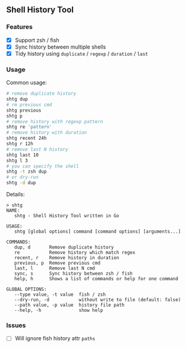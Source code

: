 ## Shell History Tool

### Features
- [x] Support zsh / fish
- [x] Sync history between multiple shells
- [x] Tidy history using `duplicate` / `regexp` / `duration` / `last`

### Usage
Common usage:
```bash
# remove duplicate history
shtg dup
# rm previous cmd
shtg previous
shtg p
# remove history with regexp pattern
shtg re 'pattern'
# remove history with duration
shtg recent 24h
shtg r 12h
# remove last N history
shtg last 10
shtg l 3
# you can specify the shell
shtg -t zsh dup
# or dry-run
shtg -d dup
```

Details:
```
> shtg
NAME:
   shtg - Shell History Tool written in Go

USAGE:
   shtg [global options] command [command options] [arguments...]

COMMANDS:
   dup, d       Remove duplicate history
   re           Remove history which match regex
   recent, r    Remove history in duration
   previous, p  Remove previous cmd
   last, l      Remove last N cmd
   sync, s      Sync history between zsh / fish
   help, h      Shows a list of commands or help for one command

GLOBAL OPTIONS:
   --type value, -t value  fish / zsh
   --dry-run, -d           without write to file (default: false)
   --path value, -p value  history file path
   --help, -h              show help
```

### Issues
- [ ] Will ignore fish history attr `paths`